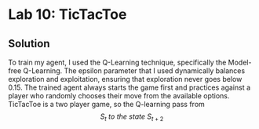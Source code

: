 # Lab 10: TicTacToe

## Solution


To train my agent, I used the Q-Learning technique, specifically the Model-free Q-Learning. The epsilon parameter that I used dynamically balances exploration and exploitation, ensuring that exploration never goes below 0.15. The trained agent always starts the game first and practices against a player who randomly chooses their move from the available options. TicTacToe is a two player game, so the Q-learning pass from $$ S_{t} \ to \ the \ state \  S_{t+2} $$

